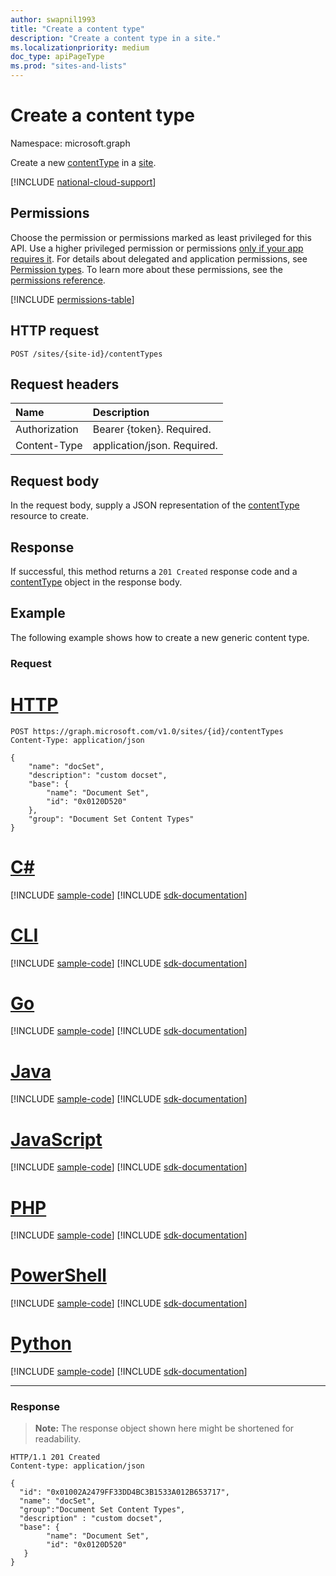 ```yaml
---
author: swapnil1993
title: "Create a content type"
description: "Create a content type in a site."
ms.localizationpriority: medium
doc_type: apiPageType
ms.prod: "sites-and-lists"
---
```


# Create a content type
Namespace: microsoft.graph

Create a new [contentType][] in a [site][].

[!INCLUDE [national-cloud-support](../../includes/all-clouds.md)]

## Permissions

Choose the permission or permissions marked as least privileged for this API. Use a higher privileged permission or permissions [only if your app requires it](/graph/permissions-overview#best-practices-for-using-microsoft-graph-permissions). For details about delegated and application permissions, see [Permission types](/graph/permissions-overview#permission-types). To learn more about these permissions, see the [permissions reference](/graph/permissions-reference).

<!-- { "blockType": "permissions", "name": "site_post_contenttypes" } -->
[!INCLUDE [permissions-table](../includes/permissions/site-post-contenttypes-permissions.md)]


## HTTP request

<!-- { "blockType": "ignored" } -->

```http
POST /sites/{site-id}/contentTypes
```

## Request headers
|Name|Description|
|:---|:---|
|Authorization|Bearer {token}. Required.|
|Content-Type|application/json. Required.|

## Request body

In the request body, supply a JSON representation of the [contentType][] resource to create.

## Response

If successful, this method returns a `201 Created` response code and a [contentType][] object in the response body.


## Example

The following example shows how to create a new generic content type.

### Request


# [HTTP](#tab/http)
<!-- {
  "blockType": "request",
  "name": "create_contenttype"
}
-->

```http
POST https://graph.microsoft.com/v1.0/sites/{id}/contentTypes
Content-Type: application/json

{
    "name": "docSet",
    "description": "custom docset",
    "base": {
        "name": "Document Set",
        "id": "0x0120D520"
    },
    "group": "Document Set Content Types" 
}
```

# [C#](#tab/csharp)
[!INCLUDE [sample-code](../includes/snippets/csharp/create-contenttype-csharp-snippets.md)]
[!INCLUDE [sdk-documentation](../includes/snippets/snippets-sdk-documentation-link.md)]

# [CLI](#tab/cli)
[!INCLUDE [sample-code](../includes/snippets/cli/create-contenttype-cli-snippets.md)]
[!INCLUDE [sdk-documentation](../includes/snippets/snippets-sdk-documentation-link.md)]

# [Go](#tab/go)
[!INCLUDE [sample-code](../includes/snippets/go/create-contenttype-go-snippets.md)]
[!INCLUDE [sdk-documentation](../includes/snippets/snippets-sdk-documentation-link.md)]

# [Java](#tab/java)
[!INCLUDE [sample-code](../includes/snippets/java/create-contenttype-java-snippets.md)]
[!INCLUDE [sdk-documentation](../includes/snippets/snippets-sdk-documentation-link.md)]

# [JavaScript](#tab/javascript)
[!INCLUDE [sample-code](../includes/snippets/javascript/create-contenttype-javascript-snippets.md)]
[!INCLUDE [sdk-documentation](../includes/snippets/snippets-sdk-documentation-link.md)]

# [PHP](#tab/php)
[!INCLUDE [sample-code](../includes/snippets/php/create-contenttype-php-snippets.md)]
[!INCLUDE [sdk-documentation](../includes/snippets/snippets-sdk-documentation-link.md)]

# [PowerShell](#tab/powershell)
[!INCLUDE [sample-code](../includes/snippets/powershell/create-contenttype-powershell-snippets.md)]
[!INCLUDE [sdk-documentation](../includes/snippets/snippets-sdk-documentation-link.md)]

# [Python](#tab/python)
[!INCLUDE [sample-code](../includes/snippets/python/create-contenttype-python-snippets.md)]
[!INCLUDE [sdk-documentation](../includes/snippets/snippets-sdk-documentation-link.md)]

---

### Response
>**Note:** The response object shown here might be shortened for readability.

<!-- {
  "blockType": "response",
  "truncated": true,
  "@odata.type": "microsoft.graph.contentType"
}
-->

```http
HTTP/1.1 201 Created
Content-type: application/json

{
  "id": "0x01002A2479FF33DD4BC3B1533A012B653717",
  "name": "docSet",
  "group":"Document Set Content Types",
  "description" : "custom docset",
  "base": {
        "name": "Document Set",
        "id": "0x0120D520"
   }
}
```


[contentType]: ../resources/contentType.md
[site]: ../resources/site.md

<!--
{
  "type": "#page.annotation",
  "description": "Create a content type in a site",
  "keywords": "content type",
  "section": "documentation",
  "tocPath": "sites/Create ContentType",
  "suppressions": [
  ]
}
-->
